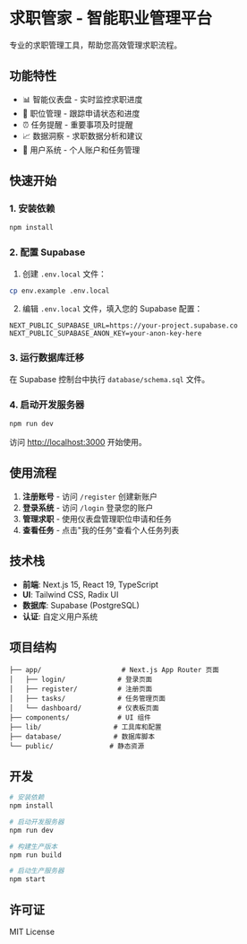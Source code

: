 # 求职管家 - 智能职业管理平台

专业的求职管理工具，帮助您高效管理求职流程。

## 功能特性

- 📊 智能仪表盘 - 实时监控求职进度
- 💼 职位管理 - 跟踪申请状态和进度
- ⏰ 任务提醒 - 重要事项及时提醒
- 📈 数据洞察 - 求职数据分析和建议
- 👤 用户系统 - 个人账户和任务管理

## 快速开始

### 1. 安装依赖

```bash
npm install
```

### 2. 配置 Supabase

1. 创建 `.env.local` 文件：
```bash
cp env.example .env.local
```

2. 编辑 `.env.local` 文件，填入您的 Supabase 配置：
```
NEXT_PUBLIC_SUPABASE_URL=https://your-project.supabase.co
NEXT_PUBLIC_SUPABASE_ANON_KEY=your-anon-key-here
```

### 3. 运行数据库迁移

在 Supabase 控制台中执行 `database/schema.sql` 文件。

### 4. 启动开发服务器

```bash
npm run dev
```

访问 [http://localhost:3000](http://localhost:3000) 开始使用。

## 使用流程

1. **注册账号** - 访问 `/register` 创建新账户
2. **登录系统** - 访问 `/login` 登录您的账户
3. **管理求职** - 使用仪表盘管理职位申请和任务
4. **查看任务** - 点击"我的任务"查看个人任务列表

## 技术栈

- **前端**: Next.js 15, React 19, TypeScript
- **UI**: Tailwind CSS, Radix UI
- **数据库**: Supabase (PostgreSQL)
- **认证**: 自定义用户系统

## 项目结构

```
├── app/                    # Next.js App Router 页面
│   ├── login/             # 登录页面
│   ├── register/          # 注册页面
│   ├── tasks/             # 任务管理页面
│   └── dashboard/         # 仪表板页面
├── components/            # UI 组件
├── lib/                  # 工具库和配置
├── database/             # 数据库脚本
└── public/              # 静态资源
```

## 开发

```bash
# 安装依赖
npm install

# 启动开发服务器
npm run dev

# 构建生产版本
npm run build

# 启动生产服务器
npm start
```

## 许可证

MIT License